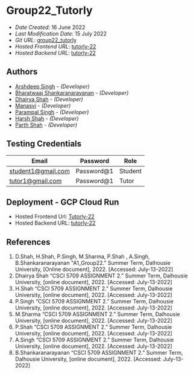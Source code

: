 <!--- The following README.md sample file was adapted from https://gist.github.com/PurpleBooth/109311bb0361f32d87a2#file-readme-template-md by Gabriella Mosquera for academic use --->

# Group22_Tutorly

-   _Date Created_: 16 June 2022
-   _Last Modification Date_: 15 July 2022
-   _Git URL_: [group22_tutorly](https://git.cs.dal.ca/shah3/group22_tutorly)
-   _Hosted Frontend URL_: [tutorly-22](https://tutorly-gdhmctuboq-uc.a.run.app/landing)
-   _Hosted Backend URL_: [tutorly-22](https://backend-gdhmctuboq-uc.a.run.app)

## Authors

-   [Arshdeep Singh](singh.arsh@dal.ca) - _(Developer)_
-   [Bharatwaaj Shankaranarayanan](bharatwaaj@dal.ca) - _(Developer)_
-   [Dhairya Shah](dh263020@dal.ca) - _(Developer)_
-   [Manasvi](mn838732@dal.ca) - _(Developer)_
-   [Parampal Singh](pr874463@dal.ca) - _(Developer)_
-   [Harsh Shah](harsh.shah@dal.ca) - _(Developer)_
-   [Parth Shah](parthshahk@dal.ca) - _(Developer)_

## Testing Credentials

| Email  | Password | Role |
| ------------- | ------------- | ------------- |
| student1@gmail.com  | Password@1  | Student
| tutor1@gmail.com  | Password@1  | Tutor |


## Deployment - GCP Cloud Run

-   Hosted Frontend Url: [Tutorly-22](https://tutorly-gdhmctuboq-uc.a.run.app/landing)
-   Hosted Backend URL: [tutorly-22](https://backend-gdhmctuboq-uc.a.run.app)

## References

1. D.Shah, H.Shah, P.Singh, M.Sharma, P.Shah , A.Singh, B.Shankaranarayanan "A1_Group22." Summer Term, Dalhousie University, [Online document], 2022. [Accessed: July-13-2022]
2. Dhairya Shah “CSCI 5709 ASSIGNMENT 2.” Summer Term, Dalhousie University, [online document], 2022. [Accessed: July-13-2022]
3. H.Shah “CSCI 5709 ASSIGNMENT 2.” Summer Term, Dalhousie University, [online document], 2022. [Accessed: July-13-2022]
4. P.Singh “CSCI 5709 ASSIGNMENT 2.” Summer Term, Dalhousie University, [online document], 2022. [Accessed: July-13-2022]
5. M.Sharma “CSCI 5709 ASSIGNMENT 2.” Summer Term, Dalhousie University, [online document], 2022. [Accessed: July-13-2022]
6. P.Shah “CSCI 5709 ASSIGNMENT 2.” Summer Term, Dalhousie University, [online document], 2022. [Accessed: July-13-2022]
7. A.Singh “CSCI 5709 ASSIGNMENT 2.” Summer Term, Dalhousie University, [online document], 2022. [Accessed: July-13-2022]
8. B.Shankaranarayanan “CSCI 5709 ASSIGNMENT 2.” Summer Term, Dalhousie University, [online document], 2022. [Accessed: July-13-2022]
